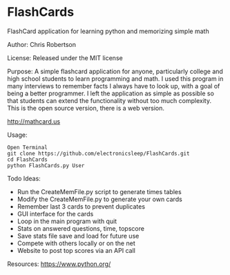 FlashCards
==========

FlashCard application for learning python and memorizing simple math

Author: Chris Robertson

License: Released under the MIT license

Purpose: A simple flashcard application for anyone, particularly college and high school students to learn programming and math. I used this program in many interviews to remember facts I always have to look up, with a goal of being a better programmer. I left the application as simple as possible so that students can extend the functionality without too much complexity. This is the open source version, there is a web version. 

http://mathcard.us

Usage:
```
Open Terminal
git clone https://github.com/electronicsleep/FlashCards.git
cd FlashCards
python FlashCards.py User
```

Todo Ideas:
* Run the CreateMemFile.py script to generate times tables
* Modify the CreateMemFile.py to generate your own cards
* Remember last 3 cards to prevent duplicates
* GUI interface for the cards
* Loop in the main program with quit
* Stats on answered questions, time, topscore
* Save stats file save and load for future use
* Compete with others locally or on the net
* Website to post top scores via an API call

Resources:
https://www.python.org/
